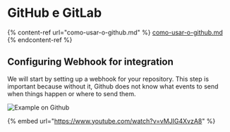 # GitHub e GitLab

{% content-ref url="como-usar-o-github.md" %}
[como-usar-o-github.md](como-usar-o-github.md)
{% endcontent-ref %}

## Configuring Webhook for integration <a href="#configuring-webhook-for-integration" id="configuring-webhook-for-integration"></a>

We will start by setting up a webhook for your repository. This step is important because without it, Github does not know what events to send when things happen or where to send them.

![Example on Github](<../../../.gitbook/assets/exemplo (3).gif>)

{% embed url="https://www.youtube.com/watch?v=vMJIG4XvzA8" %}
